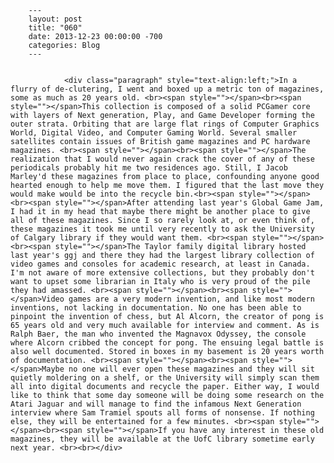 
        ---
        layout: post
        title: "060"
        date: 2013-12-23 00:00:00 -700
        categories: Blog
        ---

        
				<div class="paragraph" style="text-align:left;">In a flurry of de-clutering, I went and boxed up a metric ton of magazines, some as much as 20 years old. <br><span style=""></span><br><span style=""></span>This collection is composed of a solid PCGamer core with layers of Next generation, Play, and Game Developer forming the outer strata. Orbiting that are large flat rings of Computer Graphics World, Digital Video, and Computer Gaming World. Several smaller satellites contain issues of British game magazines and PC hardware magazines. <br><span style=""></span><br><span style=""></span>The realization that I would never again crack the cover of any of these periodicals probably hit me two residences ago. Still, I Jacob Marley'd these magazines from place to place, confounding anyone good hearted enough to help me move them. I figured that the last move they would make would be into the recycle bin.<br><span style=""></span><br><span style=""></span>After attending last year's Global Game Jam, I had it in my head that maybe there might be another place to give all of these magazines. Since I so rarely look at, or even think of, these magazines it took me until very recently to ask the University of Calgary library if they would want them. <br><span style=""></span><br><span style=""></span>The Taylor family digital library hosted last year's ggj and there they had the largest library collection of video games and consoles for academic research, at least in Canada. I'm not aware of more extensive collections, but they probably don't want to upset some librarian in Italy who is very proud of the pile they had amassed. <br><span style=""></span><br><span style=""></span>Video games are a very modern invention, and like most modern inventions, not lacking in documentation. No one has been able to pinpoint the invention of chess, but Al Alcorn, the creator of pong is 65 years old and very much available for interview and comment. As is Ralph Baer, the man who invented the Magnavox Odyssey, the console where Alcorn cribbed the concept for pong. The ensuing legal battle is also well documented. Stored in boxes in my basement is 20 years worth of documentation. <br><span style=""></span><br><span style=""></span>Maybe no one will ever open these magazines and they will sit quietly moldering on a shelf, or the University will simply scan them all into digital documents and recycle the paper. Either way, I would like to think that some day someone will be doing some research on the Atari Jaguar and will manage to find the infamous Next Generation interview where Sam Tramiel spouts all forms of nonsense. If nothing else, they will be entertained for a few minutes. <br><span style=""></span><br><span style=""></span>If you have any interest in these old magazines, they will be available at the UofC library sometime early next year. <br><br></div>

		
        